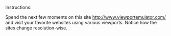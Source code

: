 Instructions:

Spend the next few moments on this site http://www.viewportemulator.com/ and visit your favorite websites using various viewports. Notice how the sites change resolution-wise.